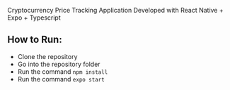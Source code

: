 Cryptocurrency Price Tracking Application Developed with React Native + Expo + Typescript

## How to Run:

-   Clone the repository
-   Go into the repository folder
-   Run the command `npm install`
-   Run the command `expo start`
